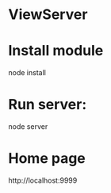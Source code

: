 # ViewServer

# Install module
node install

# Run server:
node server

# Home page
http://localhost:9999